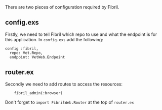 There are two pieces of configuration required by Fibril. 

## config.exs

Firstly, we need to tell Fibril which repo to use and what the endpoint is for this application.
In `config.exs` add the following:

```
config :fibril,
  repo: Vet.Repo,
  endpoint: VetWeb.Endpoint
```
## router.ex

Secondly we need to add routes to access the resources:

```
    fibril_admin(:browser)
```

Don't forget to `import FibrilWeb.Router` at the top of `router.ex`


